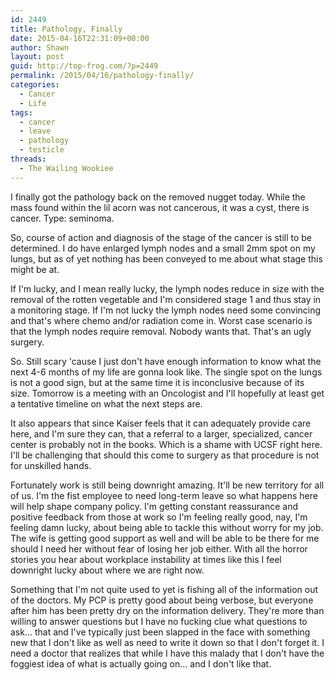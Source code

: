 ```yaml
---
id: 2449
title: Pathology, Finally
date: 2015-04-16T22:31:09+00:00
author: Shawn
layout: post
guid: http://top-frog.com/?p=2449
permalink: /2015/04/16/pathology-finally/
categories:
  - Cancer
  - Life
tags:
  - cancer
  - leave
  - pathology
  - testicle
threads:
  - The Wailing Wookiee
---
```

I finally got the pathology back on the removed nugget today. While the mass found within the lil acorn was not cancerous, it was a cyst, there is cancer. Type: seminoma.

So, course of action and diagnosis of the stage of the cancer is still to be determined. I do have enlarged lymph nodes and a small 2mm spot on my lungs, but as of yet nothing has been conveyed to me about what stage this might be at.

If I'm lucky, and I mean really lucky, the lymph nodes reduce in size with the removal of the rotten vegetable and I'm considered stage 1 and thus stay in a monitoring stage. If I'm not lucky the lymph nodes need some convincing and that's where chemo and/or radiation come in. Worst case scenario is that the lymph nodes require removal. Nobody wants that. That's an ugly surgery.

So. Still scary 'cause I just don't have enough information to know what the next 4-6 months of my life are gonna look like. The single spot on the lungs is not a good sign, but at the same time it is inconclusive because of its size. Tomorrow is a meeting with an Oncologist and I'll hopefully at least get a tentative timeline on what the next steps are.

It also appears that since Kaiser feels that it can adequately provide care here, and I'm sure they can, that a referral to a larger, specialized, cancer center is probably not in the books. Which is a shame with UCSF right here. I'll be challenging that should this come to surgery as that procedure is not for unskilled hands.

Fortunately work is still being downright amazing. It'll be new territory for all of us. I'm the fist employee to need long-term leave so what happens here will help shape company policy. I'm getting constant reassurance and positive feedback from those at work so I'm feeling really good, nay, I'm feeling damn lucky, about being able to tackle this without worry for my job. The wife is getting good support as well and will be able to be there for me should I need her without fear of losing her job either. With all the horror stories you hear about workplace instability at times like this I feel downright lucky about where we are right now.

Something that I'm not quite used to yet is fishing all of the information out of the doctors. My PCP is pretty good about being verbose, but everyone after him has been pretty dry on the information delivery. They're more than willing to answer questions but I have no fucking clue what questions to ask&hellip; that and I've typically just been slapped in the face with something new that I don't like as well as need to write it down so that I don't forget it. I need a doctor that realizes that while I have this malady that I don't have the foggiest idea of what is actually going on&hellip; and I don't like that.